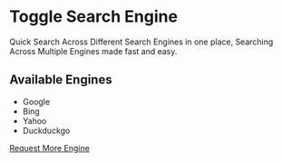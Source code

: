 # Toggle Search Engine
Quick Search Across Different Search Engines in one place, Searching Across Multiple Engines made fast and easy.

## Available Engines
* Google
* Bing
* Yahoo
* Duckduckgo <br>

[Request More Engine](https://github.com/artony4444/toggle-search-engine/discussions/1)


